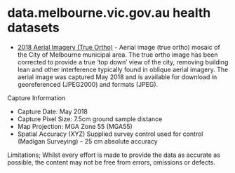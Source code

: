 # data.melbourne.vic.gov.au health datasets
* [2018 Aerial Imagery (True Ortho)](https://data.melbourne.vic.gov.au/d/qa5h-sfgh) - Aerial image (true ortho) mosaic of the City of Melbourne municipal area. The true ortho image has been corrected to provide a true ‘top down’ view of the city, removing building lean and other interference typically found in oblique aerial imagery.
The aerial image was captured May 2018 and is available for download in georeferenced (JPEG2000) and formats (JPEG).

Capture Information
-	Capture Date: May 2018
-	Capture Pixel Size: 7.5cm ground sample distance
-	Map Projection: MGA Zone 55 (MGA55) 
-	Spatial Accuracy (XYZ) Supplied survey control used for control (Madigan Surveying) – 25 cm absolute accuracy

Limitations; 
Whilst every effort is made to provide the data as accurate as possible, the content may not be free from errors, omissions or defects.